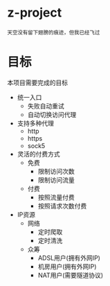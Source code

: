 # z-project
```
天空没有留下翅膀的痕迹，但我已经飞过
```

# 目标
本项目需要完成的目标

* 统一入口
  * 失败自动重试
  * 自动切换访问代理
* 支持多种代理
  * http
  * https
  * sock5
* 灵活的付费方式
  * 免费
    * 限制访问次数
    * 限制访问流量
  * 付费
    * 按照流量付费
    * 按照请求次数付费
* IP资源
  * 网络
    * 定时爬取
    * 定时清洗
  * 众筹 
    * ADSL用户(拥有外网IP)
    * 机房用户(拥有外网IP)
    * NAT用户(需要隧道协议)
